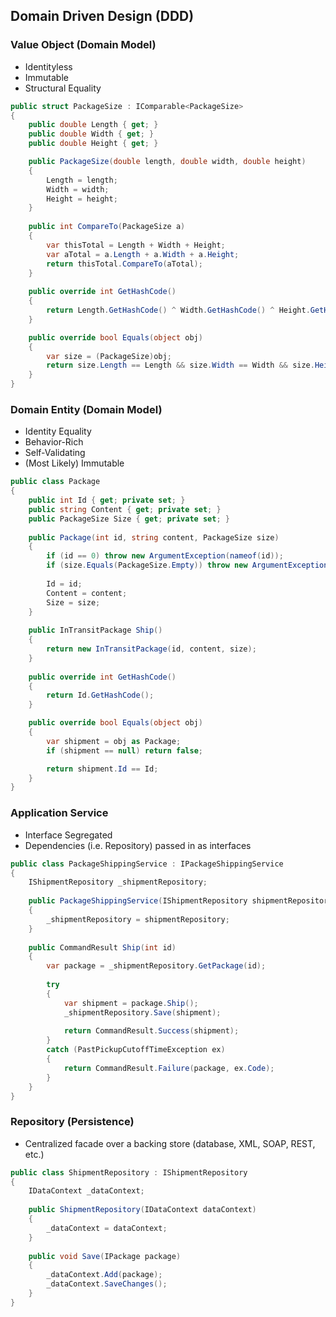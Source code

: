## Domain Driven Design (DDD)

### Value Object (Domain Model)

* Identityless
* Immutable
* Structural Equality

``` csharp
public struct PackageSize : IComparable<PackageSize>
{
    public double Length { get; }
    public double Width { get; }
    public double Height { get; }

    public PackageSize(double length, double width, double height)
    {
        Length = length; 
        Width = width;
        Height = height;
    }
    
    public int CompareTo(PackageSize a)
    {
        var thisTotal = Length + Width + Height;
        var aTotal = a.Length + a.Width + a.Height;
        return thisTotal.CompareTo(aTotal);
    }
    
    public override int GetHashCode()
    {
        return Length.GetHashCode() ^ Width.GetHashCode() ^ Height.GetHashCode(); 
    }

    public override bool Equals(object obj)
    {
        var size = (PackageSize)obj;
        return size.Length == Length && size.Width == Width && size.Height == Height;
    }
}
```

### Domain Entity (Domain Model)

* Identity Equality
* Behavior-Rich
* Self-Validating
* (Most Likely) Immutable

``` csharp
public class Package
{
    public int Id { get; private set; }
    public string Content { get; private set; }
    public PackageSize Size { get; private set; }
    
    public Package(int id, string content, PackageSize size)
    {
        if (id == 0) throw new ArgumentException(nameof(id));
        if (size.Equals(PackageSize.Empty)) throw new ArgumentException(nameof(size));
        
        Id = id;
        Content = content;
        Size = size;
    }
    
    public InTransitPackage Ship()
    {
        return new InTransitPackage(id, content, size);
    }
    
    public override int GetHashCode()
    {
        return Id.GetHashCode(); 
    }

    public override bool Equals(object obj)
    {
        var shipment = obj as Package;
        if (shipment == null) return false;

        return shipment.Id == Id;
    }
}
```

### Application Service

* Interface Segregated
* Dependencies (i.e. Repository) passed in as interfaces

``` csharp
public class PackageShippingService : IPackageShippingService
{
    IShipmentRepository _shipmentRepository;
    
    public PackageShippingService(IShipmentRepository shipmentRepository)
    {
        _shipmentRepository = shipmentRepository;
    }
    
    public CommandResult Ship(int id)
    {
        var package = _shipmentRepository.GetPackage(id);
        
        try
        {
            var shipment = package.Ship();
            _shipmentRepository.Save(shipment);
            
            return CommandResult.Success(shipment);
        }
        catch (PastPickupCutoffTimeException ex)
        {
            return CommandResult.Failure(package, ex.Code);
        }
    }
}
```

### Repository (Persistence)

* Centralized facade over a backing store (database, XML, SOAP, REST, etc.)

``` csharp
public class ShipmentRepository : IShipmentRepository
{
    IDataContext _dataContext;
    
    public ShipmentRepository(IDataContext dataContext)
    {
        _dataContext = dataContext;
    }
    
    public void Save(IPackage package)
    {
        _dataContext.Add(package);
        _dataContext.SaveChanges();
    }
}
```
